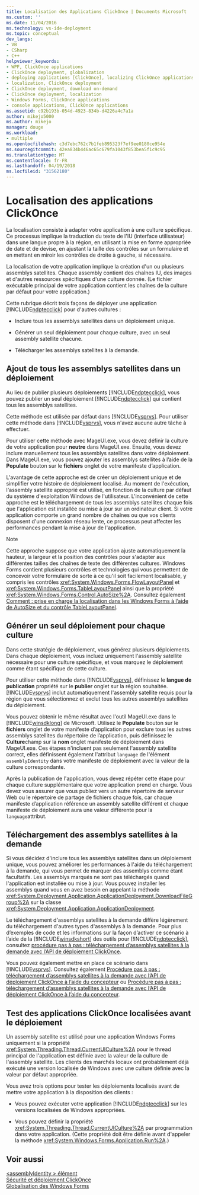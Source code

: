 ```yaml
---
title: Localisation des Applications ClickOnce | Documents Microsoft
ms.custom: ''
ms.date: 11/04/2016
ms.technology: vs-ide-deployment
ms.topic: conceptual
dev_langs:
- VB
- CSharp
- C++
helpviewer_keywords:
- WPF, ClickOnce applications
- ClickOnce deployment, globalization
- deploying applications [ClickOnce], localizing ClickOnce applications
- localization, ClickOnce deployment
- ClickOnce deployment, download on-demand
- ClickOnce deployment, localization
- Windows Forms, ClickOnce applications
- console applications, ClickOnce applications
ms.assetid: c92b193b-054d-4923-834b-d4226a4c7a1a
author: mikejo5000
ms.author: mikejo
manager: douge
ms.workload:
- multiple
ms.openlocfilehash: c3d7ebc762c7b1feb895323f7ef9ee0180ce954e
ms.sourcegitcommit: 42ea834b446ac65c679fa1043f853bea5f1c9c95
ms.translationtype: MT
ms.contentlocale: fr-FR
ms.lasthandoff: 04/19/2018
ms.locfileid: "31562180"
---
```

# <a name="localizing-clickonce-applications"></a>Localisation des applications ClickOnce
La localisation consiste à adapter votre application à une culture spécifique. Ce processus implique la traduction du texte de l'IU (interface utilisateur) dans une langue propre à la région, en utilisant la mise en forme appropriée de date et de devise, en ajustant la taille des contrôles sur un formulaire et en mettant en miroir les contrôles de droite à gauche, si nécessaire.  
  
 La localisation de votre application implique la création d'un ou plusieurs assemblys satellites. Chaque assembly contient des chaînes IU, des images et d'autres ressources spécifiques d'une culture donnée. (Le fichier exécutable principal de votre application contient les chaînes de la culture par défaut pour votre application.)  
  
 Cette rubrique décrit trois façons de déployer une application [!INCLUDE[ndptecclick](../deployment/includes/ndptecclick_md.md)] pour d'autres cultures :  
  
-   Inclure tous les assemblys satellites dans un déploiement unique.  
  
-   Générer un seul déploiement pour chaque culture, avec un seul assembly satellite chacune.  
  
-   Télécharger les assemblys satellites à la demande.  
  
## <a name="including-all-satellite-assemblies-in-a-deployment"></a>Ajout de tous les assemblys satellites dans un déploiement  
 Au lieu de publier plusieurs déploiements [!INCLUDE[ndptecclick](../deployment/includes/ndptecclick_md.md)], vous pouvez publier un seul déploiement [!INCLUDE[ndptecclick](../deployment/includes/ndptecclick_md.md)] qui contient tous les assemblys satellites.  
  
 Cette méthode est utilisée par défaut dans [!INCLUDE[vsprvs](../code-quality/includes/vsprvs_md.md)]. Pour utiliser cette méthode dans [!INCLUDE[vsprvs](../code-quality/includes/vsprvs_md.md)], vous n'avez aucune autre tâche à effectuer.  
  
 Pour utiliser cette méthode avec MageUI.exe, vous devez définir la culture de votre application pour **neutre** dans MageUI.exe. Ensuite, vous devez inclure manuellement tous les assemblys satellites dans votre déploiement. Dans MageUI.exe, vous pouvez ajouter les assemblys satellites à l’aide de la **Populate** bouton sur le **fichiers** onglet de votre manifeste d’application.  
  
 L'avantage de cette approche est de créer un déploiement unique et de simplifier votre histoire de déploiement localisé. Au moment de l'exécution, l'assembly satellite approprié est utilisé, en fonction de la culture par défaut du système d'exploitation Windows de l'utilisateur. L'inconvénient de cette approche est le téléchargement de tous les assemblys satellites chaque fois que l'application est installée ou mise à jour sur un ordinateur client. Si votre application comporte un grand nombre de chaînes ou que vos clients disposent d'une connexion réseau lente, ce processus peut affecter les performances pendant la mise à jour de l'application.  
  
> [!NOTE]
>  Cette approche suppose que votre application ajuste automatiquement la hauteur, la largeur et la position des contrôles pour s'adapter aux différentes tailles des chaînes de texte des différentes cultures. Windows Forms contient plusieurs contrôles et technologies qui vous permettent de concevoir votre formulaire de sorte à ce qu'il soit facilement localisable, y compris les contrôles <xref:System.Windows.Forms.FlowLayoutPanel> et <xref:System.Windows.Forms.TableLayoutPanel> ainsi que la propriété <xref:System.Windows.Forms.Control.AutoSize%2A>.  Consultez également [Comment : prise en charge la localisation dans les Windows Forms à l’aide de AutoSize et du contrôle TableLayoutPanel](http://msdn.microsoft.com/library/1zkt8b33\(v=vs.110\)).  
  
## <a name="generate-one-deployment-for-each-culture"></a>Générer un seul déploiement pour chaque culture  
 Dans cette stratégie de déploiement, vous générez plusieurs déploiements. Dans chaque déploiement, vous incluez uniquement l'assembly satellite nécessaire pour une culture spécifique, et vous marquez le déploiement comme étant spécifique de cette culture.  
  
 Pour utiliser cette méthode dans [!INCLUDE[vsprvs](../code-quality/includes/vsprvs_md.md)], définissez le **langue de publication** propriété sur le **publier** onglet sur la région souhaitée. [!INCLUDE[vsprvs](../code-quality/includes/vsprvs_md.md)] inclut automatiquement l'assembly satellite requis pour la région que vous sélectionnez et exclut tous les autres assemblys satellites du déploiement.  
  
 Vous pouvez obtenir le même résultat avec l'outil MageUI.exe dans le [!INCLUDE[winsdklong](../deployment/includes/winsdklong_md.md)] de Microsoft. Utilisez le **Populate** bouton sur le **fichiers** onglet de votre manifeste d’application pour exclure tous les autres assemblys satellites du répertoire de l’application, puis définissez le **Culture**champ sur la **nom** onglet manifeste de déploiement dans MageUI.exe. Ces étapes n'incluent pas seulement l'assembly satellite correct, elles définissent également l'attribut `language` de l'élément `assemblyIdentity` dans votre manifeste de déploiement avec la valeur de la culture correspondante.  
  
 Après la publication de l'application, vous devez répéter cette étape pour chaque culture supplémentaire que votre application prend en charge. Vous devez vous assurer que vous publiez vers un autre répertoire de serveur Web ou le répertoire de partage de fichiers chaque fois, car chaque manifeste d’application référence un assembly satellite différent et chaque manifeste de déploiement aura une valeur différente pour la `language`attribut.  
  
## <a name="downloading-satellite-assemblies-on-demand"></a>Téléchargement des assemblys satellites à la demande  
 Si vous décidez d'inclure tous les assemblys satellites dans un déploiement unique, vous pouvez améliorer les performances à l'aide du téléchargement à la demande, qui vous permet de marquer des assemblys comme étant facultatifs. Les assemblys marqués ne sont pas téléchargés quand l'application est installée ou mise à jour. Vous pouvez installer les assemblys quand vous en avez besoin en appelant la méthode <xref:System.Deployment.Application.ApplicationDeployment.DownloadFileGroup%2A> sur la classe <xref:System.Deployment.Application.ApplicationDeployment>.  
  
 Le téléchargement d'assemblys satellites à la demande diffère légèrement du téléchargement d'autres types d'assemblys à la demande. Pour plus d’exemples de code et les informations sur la façon d’activer ce scénario à l’aide de la [!INCLUDE[winsdkshort](../debugger/debug-interface-access/includes/winsdkshort_md.md)] des outils pour [!INCLUDE[ndptecclick](../deployment/includes/ndptecclick_md.md)], consultez [procédure pas à pas : téléchargement d’assemblys satellites à la demande avec l’API de déploiement ClickOnce](../deployment/walkthrough-downloading-satellite-assemblies-on-demand-with-the-clickonce-deployment-api.md).  
  
 Vous pouvez également mettre en place ce scénario dans [!INCLUDE[vsprvs](../code-quality/includes/vsprvs_md.md)].  Consultez également [Procédure pas à pas : téléchargement d’assemblys satellites à la demande avec l’API de déploiement ClickOnce à l’aide du concepteur](http://msdn.microsoft.com/library/ms366788\(v=vs.110\)) ou [Procédure pas à pas : téléchargement d’assemblys satellites à la demande avec l’API de déploiement ClickOnce à l’aide du concepteur](http://msdn.microsoft.com/library/ms366788\(v=vs.120\)).  
  
## <a name="testing-localized-clickonce-applications-before-deployment"></a>Test des applications ClickOnce localisées avant le déploiement  
 Un assembly satellite est utilisé pour une application Windows Forms uniquement si la propriété <xref:System.Threading.Thread.CurrentUICulture%2A> pour le thread principal de l'application est définie avec la valeur de la culture de l'assembly satellite. Les clients des marchés locaux ont probablement déjà exécuté une version localisée de Windows avec une culture définie avec la valeur par défaut appropriée.  
  
 Vous avez trois options pour tester les déploiements localisés avant de mettre votre application à la disposition des clients :  
  
-   Vous pouvez exécuter votre application [!INCLUDE[ndptecclick](../deployment/includes/ndptecclick_md.md)] sur les versions localisées de Windows appropriées.  
  
-   Vous pouvez définir la propriété <xref:System.Threading.Thread.CurrentUICulture%2A> par programmation dans votre application. (Cette propriété doit être définie avant d'appeler la méthode <xref:System.Windows.Forms.Application.Run%2A>.)  
  
## <a name="see-also"></a>Voir aussi  
 [\<assemblyIdentity > élément](../deployment/assemblyidentity-element-clickonce-deployment.md)   
 [Sécurité et déploiement ClickOnce](../deployment/clickonce-security-and-deployment.md)   
 [Globalisation des Windows Forms](/dotnet/framework/winforms/advanced/globalizing-windows-forms)